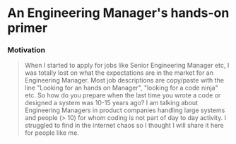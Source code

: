# An Engineering Manager's hands-on primer

### Motivation
> When I started to apply for jobs like Senior Engineering Manager etc, I was totally lost on what the expectations 
> are in the market for an Engineering Manager. Most job descriptions are copy/paste with the line "Looking for 
> an hands on Manager", "looking for a code ninja" etc. So how do you prepare when the last time you wrote a code
> or designed a system was 10-15 years ago? I am talking about Engineering Managers in product companies handling
> large systems and people (> 10) for whom coding is not part of day to day activity. 
> I struggled to find in the internet chaos so I thought I will share it here for people like me.
